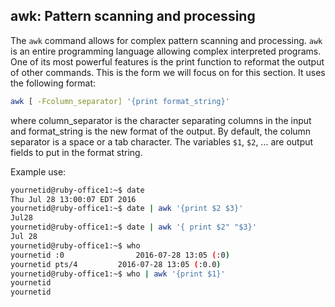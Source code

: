 ## awk: Pattern scanning and processing

The `awk` command allows for complex pattern scanning and processing. `awk` is an entire programming language allowing complex interpreted programs. One of its most powerful features is the print function to reformat the output of other commands. This is the form we will focus on for this section. It uses the following format:

```bash
awk [ -Fcolumn_separator] '{print format_string}'
```
where column\_separator is the character separating columns in the input and format\_string is the new format of the output. By default, the column separator is a space or a tab character. The variables `$1`, `$2`, ... are output fields to put in the format string.

Example use:

```bash
yournetid@ruby-office1:~$ date
Thu Jul 28 13:00:07 EDT 2016
yournetid@ruby-office1:~$ date | awk '{print $2 $3}'
Jul28
yournetid@ruby-office1:~$ date | awk '{ print $2" "$3}'
Jul 28
yournetid@ruby-office1:~$ who
yournetid :0				2016-07-28 13:05 (:0)
yournetid pts/4      	2016-07-28 13:05 (:0.0)
yournetid@ruby-office1:~$ who | awk '{print $1}'
yournetid
yournetid
```
